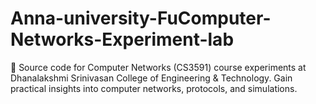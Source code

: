 # Anna-university-FuComputer-Networks-Experiment-lab
🚀 Source code for Computer Networks (CS3591) course experiments at Dhanalakshmi Srinivasan College of Engineering &amp; Technology. Gain practical insights into computer networks, protocols, and simulations.
